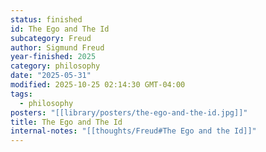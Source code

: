 ```yaml
---
status: finished
id: The Ego and The Id
subcategory: Freud
author: Sigmund Freud
year-finished: 2025
category: philosophy
date: "2025-05-31"
modified: 2025-10-25 02:14:30 GMT-04:00
tags:
  - philosophy
posters: "[[library/posters/the-ego-and-the-id.jpg]]"
title: The Ego and The Id
internal-notes: "[[thoughts/Freud#The Ego and the Id]]"
---
```

